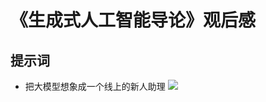 # 《生成式人工智能导论》观后感

## 提示词
- 把大模型想象成一个线上的新人助理
![](https://pic-gino-prod.oss-cn-qingdao.aliyuncs.com/zhangli2025/20251009022844446-paste.png)
